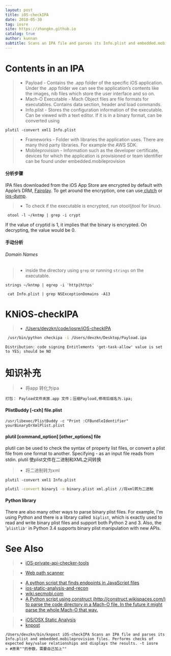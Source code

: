 ```yaml
---
layout: post
title: iOS-checkIPA
date: 2018-05-30
tag: iosre
site: https://zhangkn.github.io
catalog: true
author: kunnan
subtitle: Scans an IPA file and parses its Info.plist and embedded.mobileprovision files. Performs checks of expected key/value relationships and displays the results.
---
```



# Contents in an IPA

>* Payload - Contains the .app folder of the specific iOS application. Under the .app folder we can see the application’s contents like the images, nib files which store the user interface and so on.
>* Mach-O Executable - Mach Object files are file formats for executables.
Contains data section, header and load commands.
>* Info.plist - Stores the configuration information of the executable. Can be
viewed with a text editor. If it is in a binary format, can be converted using
```
plutil -convert xml1 Info.plist
```
>* Frameworks - Folder with libraries the application uses. There are many
 third party libraries. For example the AWS SDK.
>* Mobileprovision - Information such as the developer certificate, devices
 for which the application is provisioned or team identifier can be found
 under embedded.mobileprovision


#### 分析步骤

IPA files downloaded from the iOS App Store are encrypted by default with Apple’s DRM, [Fairplay](https://en.wikipedia.org/wiki/FairPlay). To get around the encryption, one can use[ clutch](https://github.com/KJCracks/Clutch) or [ios-dump](https://github.com/AloneMonkey/frida-ios-dump).


>*  To check if the executable is encrypted, run otool(jtool for linux).
```
 otool -l ~/kntmp | grep -i crypt
```

If the value of cryptid is 1, it implies that the binary is encrypted. On
decrypting, the value would be 0.

#### 手动分析 

###### Domain Names

>*  inside the directory using `grep` or running `strings` on the executable.
>

```
strings ~/kntmp | egrep -i 'http|https'
```

```
 cat Info.plist | grep NSExceptionDomains -A13
```


# KNiOS-checkIPA

>* [/Users/devzkn/code/iosre/iOS-checkIPA](https://github.com/kunnan/KNiOS-checkIPA)

```sh
 /usr/bin/python checkipa -i /Users/devzkn/Desktop/Payload.ipa 
```

```
Distribution: code signing Entitlements 'get-task-allow' value is set to YES; should be NO
```

# 知识补充

>* 将app 转化为ipa

```
打包： Payload文件夹放.app 文件；压缩Payload,修改后缀名为.ipa;
```


####  PlistBuddy [-cxh] file.plist


```
/usr/libexec/PlistBuddy -c "Print :CFBundleIdentifier" yourBinaryOrXmlPlist.plist
```


####  plutil [command_option] [other_options] file

plutil can be used to check the syntax of property list files, or convert a plist file from one format to another.  Specifying - as an input file reads from stdin. plutil 使plist文件在二进制和XML之间转换


>* 将二进制转为xml
```
plutil -convert xml1 Info.plist
```

```sh
plutil -convert binary1 -o binary.plist xml.plist //将xml转为二进制
```

#### Python  library

There are also many other ways to parse binary plist files. For example, I'm using Python and there is a library called` biplist`, which is exactly used to read and write binary plist files and support both Python 2 and 3. Also, the '`plistlib'` in Python 3.4 supports binary plist manipulation with new APIs.


# See Also 

>* [iOS-private-api-checker-tools](https://blog.yahui.wang/2017/05/31/iOS-private-api-checker-tools/)
>


>* [Web path scanner](https://github.com/maurosoria/dirsearch)

>* [A python script that finds endpoints in JavaScript files ](https://github.com/GerbenJavado/LinkFinder)
>* [ios-static-analysis-and-recon](https://secdevops.ai/ios-static-analysis-and-recon-c611eaa6d108)
>* [wiki.secmobi.com](https://github.com/iOSHacking/wiki.secmobi.com)
>* [A Python script using construct (http://construct.wikispaces.com/) to parse the code directory in a Mach-O file.  In the future it might parse the whole Mach-O that way.
](https://github.com/comex/cs)

>* [iOS/OSX Static Analysis](https://github.com/secmobi/wiki.secmobi.com/blob/master/pages/tools/iOS-OSX-Static-Analysis.md)
>* [knpost](https://github.com/zhangkn/KNBin/blob/master/knpost) 
>
```
/Users/devzkn/bin/knpost iOS-checkIPA Scans an IPA file and parses its Info.plist and embedded.mobileprovision files. Performs checks of expected key/value relationships and displays the results. -t iosre
> #原来""的参数，需要自己加上""
```

